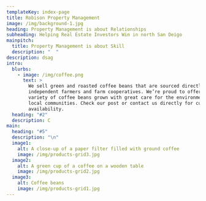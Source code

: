 ```yaml
---
templateKey: index-page
title: Robison Property Management
image: /img/background-1.jpg
heading: Property Management is about Relationships
subheading: Helping Real Estate Investors Win in north San Deigo
mainpitch:
  title: Property Management is about Skill
  description: "  "
description: dsag
intro:
  blurbs:
    - image: /img/coffee.png
      text: >
        We sell green and roasted coffee beans that are sourced directly from
        independent farmers and farm cooperatives. We’re proud to offer a
        variety of coffee beans grown with great care for the environment and
        local communities. Check our post or contact us directly for current
        availability.
  heading: "#2"
  description: C
main:
  heading: "#5"
  description: "\n"
  image1:
    alt: A close-up of a paper filter filled with ground coffee
    image: /img/products-grid3.jpg
  image2:
    alt: A green cup of a coffee on a wooden table
    image: /img/products-grid2.jpg
  image3:
    alt: Coffee beans
    image: /img/products-grid1.jpg
---
```

